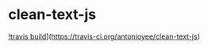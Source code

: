 # clean-text-js

[!travis build](https://travis-ci.org/antonioyee/clean-text-js.svg?branch=master)](https://travis-ci.org/antonioyee/clean-text-js)
